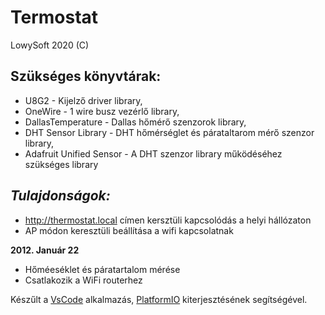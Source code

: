 #        Termostat 
LowySoft 2020 (C)

## Szükséges könyvtárak:

- U8G2  -  Kijelző driver library, 
- OneWire - 1 wire busz vezérlő library,
- DallasTemperature - Dallas hőmérő szenzorok library,
- DHT Sensor Library - DHT hőmérséglet és párataltarom mérő szenzor library,
- Adafruit Unified Sensor - A DHT szenzor library működéséhez szükséges library
## *Tulajdonságok:*

- http://thermostat.local címen kersztüli kapcsolódás a helyi hállózaton
- AP módon keresztüli beállítása a wifi kapcsolatnak

**2012. Január 22**
- Hőméeséklet és páratartalom mérése
- Csatlakozik a WiFi routerhez

Készűlt a [VsCode](https://code.visualstudio.com) alkalmazás, [PlatformIO](https://www.platformio.org/) kiterjesztésének segítségével.
